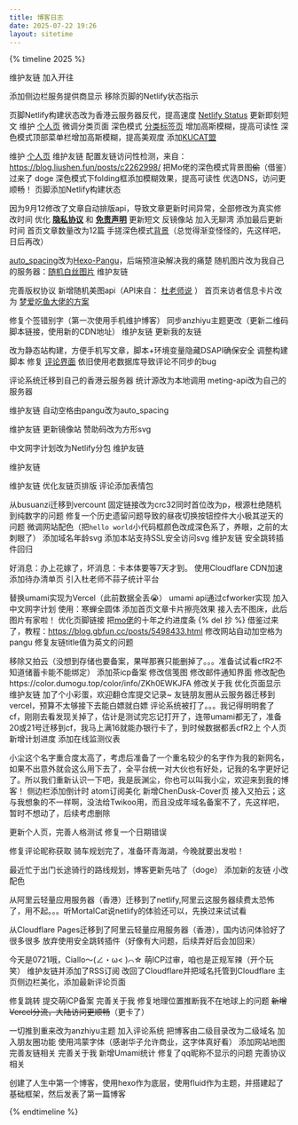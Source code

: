```yaml
---
title: 博客日志
date: 2025-07-22 19:26
layout: sitetime
---
```




{% timeline 2025 %}

<!-- timeline 09-19 -->
维护友链
加入开往
<!-- endtimeline -->

<!-- timeline 09-16 -->
添加侧边栏服务提供商显示
移除页脚的Netlify状态指示
<!-- endtimeline -->

<!-- timeline 09-15 -->
页脚Netlify构建状态改为香港云服务器反代，提高速度 [Netlify Status](https://yyserver.mcxiaochen.top/tz.php?url=https://api.netlify.com/api/v1/badges/0a72d436-fdfc-4cd0-b6b6-f38360fa6620/deploy-status)
更新即刻短文
维护 [个人页](/about/)
微调分类页面
深色模式 [分类标签页](/categories/教程/) 增加高斯模糊，提高可读性
深色模式顶部菜单栏增加高斯模糊，提高美观度
添加[KUCAT盟](https://icp.ekucat.com/pending.php?id=2025090721)
<!-- endtimeline -->

<!-- timeline 09-14 -->
维护 [个人页](/about/)
维护友链
配置友链访问性检测，来自：https://blog.liushen.fun/posts/c2262998/
把Mo佬的深色模式背景图~~偷~~（借鉴）过来了 doge
深色模式下folding框添加模糊效果，提高可读性
优选DNS，访问更顺畅！
页脚添加Netlify构建状态
<!-- endtimeline -->

<!-- timeline 09-13 -->
因为9月12修改了文章自动排版api，导致文章更新时间异常，全部修改为真实修改时间
优化 [**隐私协议**](/privacy/) 和 [**免责声明**](/disclaimer/)
更新短文
反镜像站
加入无聊湾
添加最后更新时间
首页文章数量改为12篇
手搓深色模式[背景](/img/tgbj-cai-xiaochen.svg)（总觉得渐变怪怪的，先这样吧，日后再改）
<!-- endtimeline -->

<!-- timeline 09-12 -->
[auto_spacing](https://github.com/hexojs/hexo-filter-auto-spacing)改为[Hexo-Pangu](https://github.com/next-theme/hexo-pangu)，后端预渲染解决我的痛楚
随机图片改为我自己的服务器：[随机白丝图片](https://yyserver.mcxiaochen.top/baisi.php)
维护友链
<!-- endtimeline -->

<!-- timeline 09-10 -->
完善版权协议
新增随机美图api（API来自： [杜老师说](https://dusays.com/) ）
首页来访者信息卡片改为 [梦爱吃鱼大佬的方案](https://blog.bsgun.cn/posts/ef58a648)
<!-- endtimeline -->

<!-- timeline 09-09 -->
修复个签错别字（第一次使用手机维护博客）
同步anzhiyu主题更改（更新二维码脚本链接，使用新的CDN地址）
维护友链
更新我的友链
<!-- endtimeline -->

<!-- timeline 09-08 -->
改为静态站构建，方便手机写文章，脚本+环境变量隐藏DSAPI确保安全
调整构建脚本
修复 [评论界面](/messages/) 依旧使用老数据库导致评论不同步的bug
<!-- endtimeline -->

<!-- timeline 09-07 -->
评论系统迁移到自己的香港云服务器
统计源改为本地调用
meting-api改为自己的服务器
<!-- endtimeline -->

<!-- timeline 09-06 -->
维护友链
自动空格由pangu改为auto_spacing
<!-- endtimeline -->

<!-- timeline 08-30 -->
维护友链
更新镜像站
赞助码改为方形svg
<!-- endtimeline -->

<!-- timeline 08-24 -->
中文网字计划改为Netlify分包
维护友链
<!-- endtimeline -->

<!-- timeline 08-22 -->
维护友链
<!-- endtimeline -->

<!-- timeline 08-21 -->
维护友链
优化友链页排版
评论添加表情包
<!-- endtimeline -->

<!-- timeline 08-20 -->
从busuanzi迁移到vercount
固定链接改为crc32同时首位改为p，根源杜绝随机到纯数字的问题
修复一个历史遗留问题导致的昼夜切换按钮控件大小极其逆天的问题
微调网站配色（把``hello world``小代码框颜色改成深色系了，养眼，之前的太刺眼了）
添加域名年龄svg
添加本站支持SSL安全访问svg
维护友链
安全跳转插件回归
<!-- endtimeline -->

<!-- timeline 08-19 -->
好消息：办上花嫁了，坏消息：卡本体要等7天才到。
使用Cloudflare CDN加速
添加待办清单页
引入杜老师不蒜子统计平台
<!-- endtimeline -->

<!-- timeline 08-18 -->
替换umami实现为Vercel（此前数据全丢😭）
umami api通过cfworker实现
加入中文网字计划 使用：寒蝉全圆体
添加首页文章卡片擦亮效果
接入去不图床，此后图片有家啦！
优化页脚链接
把[mo佬](https://blog.xiowo.net/)的十年之约进度条 {% del 抄 %} 借鉴过来了，教程：https://blog.gbfun.cc/posts/5498433.html
修改网站自动加空格为pangu
修复友链title值为英文的问题
<!-- endtimeline -->

<!-- timeline 08-17 -->
移除又拍云（没想到存储也要备案，果咩那赛只能删掉了。。。准备试试看cfR2不知道储蓄卡能不能绑定）
添加茶icp备案
修改信笺图
修改邮件通知界面
修改配色https://color.dumogu.top/color/info/ZKh0EWKJFA
修改关于我
优化页面显示
维护友链
加了个小彩蛋，欢迎翻仓库提交记录~
友链朋友圈从云服务器迁移到vercel，预算不太够接下去能白嫖就白嫖
评论系统被打了。。。我记得明明套了cf，刚刚去看发现关掉了，估计是测试完忘记打开了，连带umami都无了，准备20或21号迁移到cf，我马上满16就能办银行卡了，到时候数据都丢cfR2上
个人页新增计划进度
添加在线监测仪表
<!-- endtimeline -->

<!-- timeline 08-16 -->
小尘这个名字重合度太高了，考虑后准备了一个重名较少的名字作为我的新网名，如果不出意外就会这么用下去了，全平台统一对大伙也有好处，记我的名字更好记了。所以我们重新认识一下吧，我是辰渊尘，你也可以叫我小尘，欢迎来到我的博客！
侧边栏添加倒计时
atom订阅美化
新增ChenDusk-Cover页
接入又拍云；这与我想象的不一样啊，没法给Twikoo用，而且没成年域名备案不了，先这样吧，暂时不想动了，后续考虑删除
<!-- endtimeline -->

<!-- timeline 08-12 -->
更新个人页，完善人格测试
修复一个日期错误
<!-- endtimeline -->

<!-- timeline 08-08 -->
修复评论昵称获取
骑车规划完了，准备环青海湖，今晚就要出发啦！
<!-- endtimeline -->

<!-- timeline 07-27 -->
最近忙于出门长途骑行的路线规划，博客更新先咕了（doge）
添加新的友链
小改配色
<!-- endtimeline -->

<!-- timeline 07-24 -->
从阿里云轻量应用服务器（香港）迁移到了netlify,阿里云这服务器续费太恐怖了，用不起。。。听MortalCat说netlify的体验还可以，先换过来试试看
<!-- endtimeline -->

<!-- timeline 07-22 -->
从Cloudflare Pages迁移到了阿里云轻量应用服务器（香港），国内访问体验好了很多很多
放弃使用安全跳转插件（好像有大问题，后续弄好后会加回来）
<!-- endtimeline -->

<!-- timeline 07-21 -->
今天是0721哦，Ciallo～(∠・ω< )⌒☆
萌ICP过审，咱也是正规军辣（开个玩笑）
维护友链并添加了RSS订阅
改回了Cloudflare并把域名托管到Cloudflare
主页侧边栏美化，添加最新评论页面
<!-- endtimeline -->

<!-- timeline 07-19 -->
修复跳转
提交萌ICP备案
完善关于我
修复地理位置推断我不在地球上的问题
~~新增Vercel分流，大陆访问更顺畅~~（更卡了）
<!-- endtimeline -->

<!-- timeline 07-18 -->
一切推到重来改为anzhiyu主题
加入评论系统
把博客由二级目录改为二级域名
加入朋友圈功能
使用鸿蒙字体（感谢华子允许商业，这字体真好看）
添加网站地图
完善友链相关
完善关于我
新增Umami统计
修复了qq昵称不显示的问题
完善协议相关
<!-- endtimeline -->

<!-- timeline 07-17 -->
创建了人生中第一个博客，使用hexo作为底层，使用fluid作为主题，并搭建起了基础框架，然后发表了第一篇博客
<!-- endtimeline -->

{% endtimeline %}